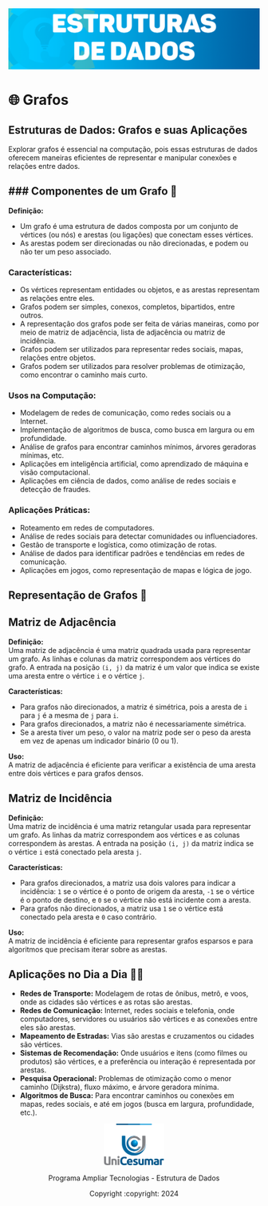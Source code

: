 <h2 align="center">

  <img alt="Estutura de Dados" title="#Programa Ampliar" src="./assets/Captura de tela 2024-07-11 213826.png" width=800/><h2>

# 🌐 Grafos

## Estruturas de Dados: Grafos e suas Aplicações

Explorar grafos é essencial na computação, pois essas estruturas de dados oferecem maneiras eficientes de representar e manipular conexões e relações entre dados.

## ### Componentes de um Grafo 🔗

**Definição:**
- Um grafo é uma estrutura de dados composta por um conjunto de vértices (ou nós) e arestas (ou ligações) que conectam esses vértices.
- As arestas podem ser direcionadas ou não direcionadas, e podem ou não ter um peso associado.

### Características:
- Os vértices representam entidades ou objetos, e as arestas representam as relações entre eles.
- Grafos podem ser simples, conexos, completos, bipartidos, entre outros.
- A representação dos grafos pode ser feita de várias maneiras, como por meio de matriz de adjacência, lista de adjacência ou matriz de incidência.
- Grafos podem ser utilizados para representar redes sociais, mapas, relações entre objetos.
- Grafos podem ser utilizados para resolver problemas de otimização, como encontrar o caminho mais curto.


### Usos na Computação:
- Modelagem de redes de comunicação, como redes sociais ou a Internet.
- Implementação de algoritmos de busca, como busca em largura ou em profundidade.
- Análise de grafos para encontrar caminhos mínimos, árvores geradoras mínimas, etc.
- Aplicações em inteligência artificial, como aprendizado de máquina e visão computacional.
- Aplicações em ciência de dados, como análise de redes sociais e detecção de fraudes.

### Aplicações Práticas:
- Roteamento em redes de computadores.
- Análise de redes sociais para detectar comunidades ou influenciadores.
- Gestão de transporte e logística, como otimização de rotas.
- Análise de dados para identificar padrões e tendências em redes de comunicação.
- Aplicações em jogos, como representação de mapas e lógica de jogo.


## Representação de Grafos 🧩
## Matriz de Adjacência

**Definição:**  
Uma matriz de adjacência é uma matriz quadrada usada para representar um grafo. As linhas e colunas da matriz correspondem aos vértices do grafo. A entrada na posição `(i, j)` da matriz é um valor que indica se existe uma aresta entre o vértice `i` e o vértice `j`.

**Características:**
- Para grafos não direcionados, a matriz é simétrica, pois a aresta de `i` para `j` é a mesma de `j` para `i`.
- Para grafos direcionados, a matriz não é necessariamente simétrica.
- Se a aresta tiver um peso, o valor na matriz pode ser o peso da aresta em vez de apenas um indicador binário (0 ou 1).

**Uso:**  
A matriz de adjacência é eficiente para verificar a existência de uma aresta entre dois vértices e para grafos densos.

## Matriz de Incidência

**Definição:**  
Uma matriz de incidência é uma matriz retangular usada para representar um grafo. As linhas da matriz correspondem aos vértices e as colunas correspondem às arestas. A entrada na posição `(i, j)` da matriz indica se o vértice `i` está conectado pela aresta `j`.

**Características:**
- Para grafos direcionados, a matriz usa dois valores para indicar a incidência: `1` se o vértice é o ponto de origem da aresta, `-1` se o vértice é o ponto de destino, e `0` se o vértice não está incidente com a aresta.
- Para grafos não direcionados, a matriz usa `1` se o vértice está conectado pela aresta e `0` caso contrário.

**Uso:**  
A matriz de incidência é eficiente para representar grafos esparsos e para algoritmos que precisam iterar sobre as arestas.


## Aplicações no Dia a Dia 🏢📱

- **Redes de Transporte:** Modelagem de rotas de ônibus, metrô, e voos, onde as cidades são vértices e as rotas são arestas.
- **Redes de Comunicação:** Internet, redes sociais e telefonia, onde computadores, servidores ou usuários são vértices e as conexões entre eles são arestas.
- **Mapeamento de Estradas:** Vias são arestas e cruzamentos ou cidades são vértices.
- **Sistemas de Recomendação:** Onde usuários e itens (como filmes ou produtos) são vértices, e a preferência ou interação é representada por arestas.
- **Pesquisa Operacional:** Problemas de otimização como o menor caminho (Dijkstra), fluxo máximo, e árvore geradora mínima.
- **Algoritmos de Busca:** Para encontrar caminhos ou conexões em mapas, redes sociais, e até em jogos (busca em largura, profundidade, etc.).

<p align="center"><img alt="Unicesumar" title="#Unicesumar" src="./assets/logo-unicesumar.png" width=120/></p>

<p align="center">Programa Ampliar Tecnologias - Estrutura de Dados</p>

<p align="center">Copyright :copyright: 2024</p>
